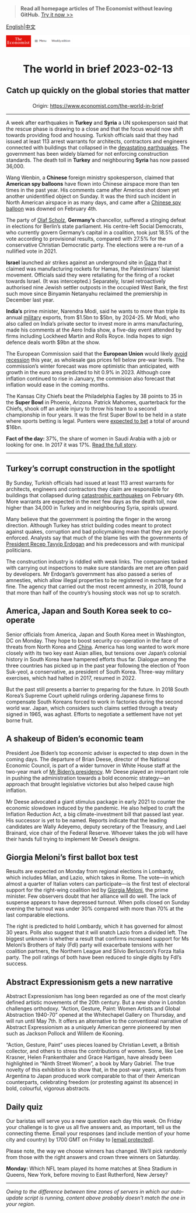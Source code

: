> **Read all homepage articles of The Economist without leaving GitHub.** [Try it now >>](https://arielherself.github.io/te)

[English](https://github.com/arielherself/espresso/blob/main/README.md)|[中文](https://github-com.translate.goog/arielherself/espresso/blob/main/README.md?_x_tr_sl=en&_x_tr_tl=zh-CN&_x_tr_hl=zh-CN&_x_tr_pto=wapp)



![The Economist](menubar.png)

# <p align="center">The world in brief 2023-02-13</p>

## <p align="center">Catch up quickly on the global stories that matter</p>

<p align="center">Origin: <a href="https://www.economist.com/the-world-in-brief">https://www.economist.com/the-world-in-brief</a><hr>

A week after earthquakes in <strong>Turkey</strong> and <strong>Syria</strong> a UN spokesperson said that the rescue phase is drawing to a close and that the focus would now shift towards providing food and housing. Turkish officials said that they had issued at least 113 arrest warrants for architects, contractors and engineers connected with buildings that collapsed in the [devastating earthquakes](https://www.economist.com/europe/2023/02/09/the-earthquakes-in-turkey-and-syria-have-shaken-both-countries). The government has been widely blamed for not enforcing construction standards. The death toll in <strong>Turkey</strong> and neighbouring <strong>Syria</strong> has now passed 36,000.

Wang Wenbin, a <strong>Chinese</strong> foreign ministry spokesperson, claimed that <strong>American spy balloons</strong> have flown into Chinese airspace more than ten times in the past year. His comments came after America shot down yet another unidentified object on Sunday. It was the third such incident in North American airspace in as many days, and came after a [Chinese spy balloon](https://www.economist.com/china/2023/02/07/the-lessons-from-the-chinese-spy-balloon) was downed on February 4th.

The party of [Olaf Scholz](https://www.economist.com/europe/2022/12/07/germanys-ruling-coalition-marks-its-first-anniversary), <strong>Germany’s</strong> chancellor, suffered a stinging defeat in elections for Berlin’s state parliament. His centre-left Social Democrats, who currently govern Germany’s capital in a coalition, took just 18.5% of the vote according to provisional results, compared with 27.5% for the conservative Christian Democratic party. The elections were a re-run of a nullified vote in 2021.

<strong>Israel</strong> launched air strikes against an underground site in [Gaza](https://www.economist.com/middle-east-and-africa/2022/07/14/young-palestinians-in-gaza-cannot-find-work-and-cannot-leave) that it claimed was manufacturing rockets for Hamas, the Palestinians’ Islamist movement. Officials said they were retaliating for the firing of a rocket towards Israel. (It was intercepted.) Separately, Israel retroactively authorised nine Jewish settler outposts in the occupied West Bank, the first such move since Binyamin Netanyahu reclaimed the premiership in December last year.

<strong>India’s</strong> prime minister, Narendra Modi, said he wants to more than triple its annual [military](https://www.economist.com/asia/2018/03/28/india-spends-a-fortune-on-defence-and-gets-poor-value-for-money) exports, from $1.5bn to $5bn, by 2024-25. Mr Modi, who also called on India’s private sector to invest more in arms manufacturing, made his comments at the Aero India show, a five-day event attended by firms including Lockheed Martin and Rolls Royce. India hopes to sign defence deals worth $9bn at the show.

The European Commission said that the <strong>European Union</strong> would likely [avoid recession](https://www.economist.com/europe/2023/01/26/experience-from-a-past-crisis-suggests-europe-should-shake-off-any-complacency) this year, as wholesale gas prices fell below pre-war levels. The commission’s winter forecast was more optimistic than anticipated, with growth in the euro area predicted to hit 0.9% in 2023. Although core inflation continued to rise in January, the commision also forecast that inflation would ease in the coming months.

The Kansas City Chiefs beat the Philadelphia Eagles by 38 points to 35 in the <strong>Super Bowl</strong> in Phoenix, Arizona. Patrick Mahomes, quarterback for the Chiefs, shook off an ankle injury to throw his team to a second championship in four years. It was the first Super Bowl to be held in a state where sports betting is legal. Punters were [expected to bet](https://www.economist.com/culture/2023/02/10/the-national-football-league-bets-on-betting) a total of around $16bn.

<strong>Fact of the day: </strong>37%, the share of women in Saudi Arabia with a job or looking for one. In 2017 it was 17%. [Read the full story](https://www.economist.com/leaders/2023/02/09/arab-petrostates-must-prepare-their-citizens-for-a-post-oil-future).

----------

## Turkey’s corrupt construction in the spotlight

By Sunday, Turkish officials had issued at least 113 arrest warrants for architects, engineers and contractors they claim are responsible for buildings that collapsed during [catastrophic earthquakes](https://www.economist.com/europe/2023/02/09/the-earthquakes-in-turkey-and-syria-have-shaken-both-countries) on February 6th. More warrants are expected in the next few days as the death toll, now higher than 34,000 in Turkey and in neighbouring Syria, spirals upward.

Many believe that the government is pointing the finger in the wrong direction. Although Turkey has strict building codes meant to protect against quakes, corruption and bad policymaking mean that they are poorly enforced. Analysts say that much of the blame lies with the governments of [President Recep Tayyip Erdogan](https://www.economist.com/special-report/2023-01-21) and his predecessors and with municipal politicians.

The construction industry is riddled with weak links. The companies tasked with carrying out inspections to make sure standards are met are often paid by developers. Mr Erdogan’s government has also passed a series of amnesties, which allow illegal properties to be registered in exchange for a fine. The agency that carried out the most recent amnesty, in 2018, found that more than half of the country’s housing stock was not up to scratch. 

## America, Japan and South Korea seek to co-operate

Senior officials from America, Japan and South Korea meet in Washington, DC on Monday. They hope to boost security co-operation in the face of threats from North Korea and [China](https://www.economist.com/china/2023/02/09/tensions-will-linger-over-a-chinese-balloon-downed-by-america). America has long wanted to work more closely with its two key east Asian allies, but tensions over Japan’s colonial history in South Korea have hampered efforts thus far. Dialogue among the three countries has picked up in the past year following the election of Yoon Suk-yeol, a conservative, as president of South Korea. Three-way military exercises, which had halted in 2017, resumed in 2022. 

But the past still presents a barrier to preparing for the future. In 2018 South Korea’s Supreme Court upheld rulings ordering Japanese firms to compensate South Koreans forced to work in factories during the second world war. Japan, which considers such claims settled through a treaty signed in 1965, was aghast. Efforts to negotiate a settlement have not yet borne fruit.

## A shakeup of Biden’s economic team

President Joe Biden’s top economic adviser is expected to step down in the coming days. The departure of Brian Deese, director of the National Economic Council, is part of a wider turnover in White House staff at the two-year mark of [Mr Biden’s presidency](https://www.economist.com/president-joe-biden-polls). Mr Deese played an important role in pushing the administration towards a bold economic strategy—an approach that brought legislative victories but also helped cause high inflation.

Mr Deese advocated a giant stimulus package in early 2021 to counter the economic slowdown induced by the pandemic. He also helped to craft the Inflation Reduction Act, a big climate-investment bill that passed last year. His successor is yet to be named. Reports indicate that the leading candidates are Wally Adeyemo, deputy secretary of the Treasury, and Lael Brainard, vice chair of the Federal Reserve. Whoever takes the job will have their hands full trying to implement Mr Deese’s designs.

## Giorgia Meloni’s first ballot box test

Results are expected on Monday from regional elections in Lombardy, which includes Milan, and Lazio, which takes in Rome. The vote—in which almost a quarter of Italian voters can participate—is the first test of electoral support for the right-wing coalition led by [Giorgia Meloni](https://www.economist.com/europe/2023/01/26/after-a-steady-first-100-days-choppier-waters-await-giorgia-meloni), the prime minister. Few observers doubt that her alliance will do well. The lack of suspense appears to have depressed turnout. When polls closed on Sunday evening the turnout was under 30% compared with more than 70% at the last comparable elections.

The right is predicted to hold Lombardy, which it has governed for almost 30 years. Polls also suggest that it will snatch Lazio from a divided left. The biggest unknown is whether a result that confirms increased support for Ms Meloni’s Brothers of Italy (FdI) party will exacerbate tensions with her coalition partners, the Northern League and Silvio Berlusconi’s Forza Italia party. The poll ratings of both have been reduced to single digits by FdI’s success.

## Abstract Expressionism gets a new narrative

Abstract Expressionism has long been regarded as one of the most clearly defined artistic movements of the 20th century. But a new show in London challenges orthodoxy. “Action, Gesture, Paint: Women Artists and Global Abstraction 1940-70” opened at the Whitechapel Gallery on Thursday, and will run until May 7th. It offers an alternative to the conventional narrative of Abstract Expressionism as a uniquely American genre pioneered by men such as Jackson Pollock and Willem de Kooning. 

“Action, Gesture, Paint” uses pieces loaned by Christian Levett, a British collector, and others to stress the contributions of women. Some, like Lee Krasner, Helen Frankenthaler and Grace Hartigan, have already been highlighted in “Ninth Street Women”, a book by Mary Gabriel. The true novelty of this exhibition is to show that, in the post-war years, artists from Argentina to Japan produced work comparable to that of their American counterparts, celebrating freedom (or protesting against its absence) in bold, colourful, vigorous abstracts.

## Daily quiz

Our baristas will serve you a new question each day this week. On Friday your challenge is to give us all five answers and, as important, tell us the connecting theme. Email your responses (and include mention of your home city and country) by 1700 GMT on Friday to [<span class="__cf_email__" data-cfemail="4f1e3a26350a3c3f3d2a3c3c200f2a2c20212022263c3b612c2022">[email&#160;protected]</span>](https://mail.google.com/mail/?view=cm&amp;fs=1&amp;tf=1&amp;to=QuizEspresso@economist.com). 

Please note, the way we choose winners has changed. We’ll pick randomly from those with the right answers and crown three winners on Saturday.

<strong>Monday:</strong> Which NFL team played its home matches at Shea Stadium in Queens, New York, before moving to East Rutherford, New Jersey?

----------

*Owing to the difference between time zones of servers in which our auto-update script is running, content above probably doesn't match the one in your region.*
